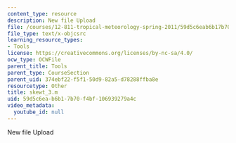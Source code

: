 ```yaml
---
content_type: resource
description: New file Upload
file: /courses/12-811-tropical-meteorology-spring-2011/59d5c6eab6b17b70f4bf106939279a4c_skewt_3.m
file_type: text/x-objcsrc
learning_resource_types:
- Tools
license: https://creativecommons.org/licenses/by-nc-sa/4.0/
ocw_type: OCWFile
parent_title: Tools
parent_type: CourseSection
parent_uid: 374ebf22-f5f1-50d9-82a5-d78288ffba8e
resourcetype: Other
title: skewt_3.m
uid: 59d5c6ea-b6b1-7b70-f4bf-106939279a4c
video_metadata:
  youtube_id: null
---
```

New file Upload